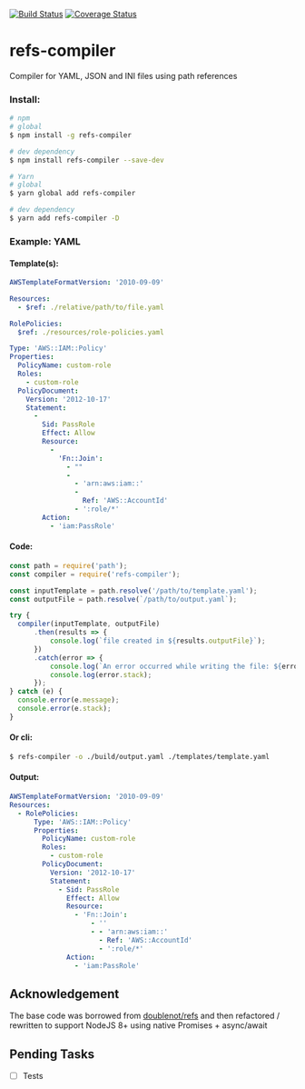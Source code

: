 [![Build Status](https://travis-ci.org/doublenot/refs.svg?branch=master)](https://travis-ci.org/doublenot/refs)
[![Coverage Status](https://coveralls.io/repos/github/doublenot/refs/badge.svg?branch=master)](https://coveralls.io/github/doublenot/refs?branch=master)

# refs-compiler

Compiler for YAML, JSON and INI files using path references

### Install:

```bash
# npm
# global
$ npm install -g refs-compiler

# dev dependency
$ npm install refs-compiler --save-dev

# Yarn
# global
$ yarn global add refs-compiler

# dev dependency
$ yarn add refs-compiler -D
```

### Example: YAML

#### Template(s):
```yaml
AWSTemplateFormatVersion: '2010-09-09'

Resources:
  - $ref: ./relative/path/to/file.yaml
```

```yaml
RolePolicies:
  $ref: ./resources/role-policies.yaml
```

```yaml
Type: 'AWS::IAM::Policy'
Properties:
  PolicyName: custom-role
  Roles:
    - custom-role
  PolicyDocument:
    Version: '2012-10-17'
    Statement:
      -
        Sid: PassRole
        Effect: Allow
        Resource:
          -
            'Fn::Join':
              - ""
              -
                - 'arn:aws:iam::'
                -
                  Ref: 'AWS::AccountId'
                - ':role/*'
        Action:
          - 'iam:PassRole'
```

#### Code:
```javascript
const path = require('path');
const compiler = require('refs-compiler');

const inputTemplate = path.resolve('/path/to/template.yaml');
const outputFile = path.resolve(`/path/to/output.yaml`);

try {
  compiler(inputTemplate, outputFile)
      .then(results => {
          console.log(`file created in ${results.outputFile}`);
      })
      .catch(error => {
          console.log(`An error occurred while writing the file: ${error.message}`);
          console.log(error.stack);
      });
} catch (e) {
  console.error(e.message);
  console.error(e.stack);
}
```

#### Or cli:
```bash
$ refs-compiler -o ./build/output.yaml ./templates/template.yaml
```

#### Output:
```yaml
AWSTemplateFormatVersion: '2010-09-09'
Resources:
  - RolePolicies:
      Type: 'AWS::IAM::Policy'
      Properties:
        PolicyName: custom-role
        Roles:
          - custom-role
        PolicyDocument:
          Version: '2012-10-17'
          Statement:
            - Sid: PassRole
              Effect: Allow
              Resource:
                - 'Fn::Join':
                    - ''
                    - - 'arn:aws:iam::'
                      - Ref: 'AWS::AccountId'
                      - ':role/*'
              Action:
                - 'iam:PassRole'
```

## Acknowledgement

The base code was borrowed from [doublenot/refs](https://github.com/doublenot/refs) and then refactored / rewritten to support NodeJS 8+ using native Promises + async/await

## Pending Tasks
- [ ] Tests

